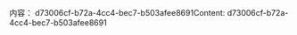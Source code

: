 <span data-ttu-id="4602e-101">内容： d73006cf-b72a-4cc4-bec7-b503afee8691</span><span class="sxs-lookup"><span data-stu-id="4602e-101">Content: d73006cf-b72a-4cc4-bec7-b503afee8691</span></span>